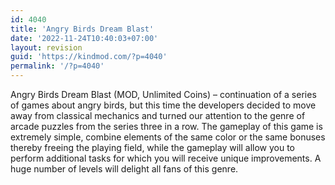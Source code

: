 ```yaml
---
id: 4040
title: 'Angry Birds Dream Blast'
date: '2022-11-24T10:40:03+07:00'
layout: revision
guid: 'https://kindmod.com/?p=4040'
permalink: '/?p=4040'
---
```


Angry Birds Dream Blast (MOD, Unlimited Coins) – continuation of a series of games about angry birds, but this time the developers decided to move away from classical mechanics and turned our attention to the genre of arcade puzzles from the series three in a row. The gameplay of this game is extremely simple, combine elements of the same color or the same bonuses thereby freeing the playing field, while the gameplay will allow you to perform additional tasks for which you will receive unique improvements. A huge number of levels will delight all fans of this genre.